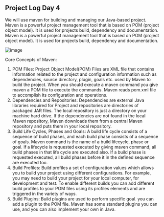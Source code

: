 ## Project Log Day 4

We will use maven for building and managing our Java-based project. Maven is a powerful project management tool that is based on POM (project object model). It is used for projects build, dependency and documentation. Maven is a powerful project management tool that is based on POM (project object model). It is used for projects build, dependency and documentation.


![image](https://user-images.githubusercontent.com/67617750/127207933-4dafce23-d0aa-4dbf-9656-7551d7bbe2fb.png)

Core Concepts of Maven:

1. POM Files: Project Object Model(POM) Files are XML file that contains information related to the project and configuration information such as dependencies, source directory, plugin, goals etc. used by Maven to build the project. When you should execute a maven command you give maven a POM file to execute the commands. Maven reads pom.xml file to accomplish its configuration and operations.
2. Dependencies and Repositories: Dependencies are external Java libraries required for Project and repositories are directories of packaged JAR files. The local repository is just a directory on your machine hard drive. If the dependencies are not found in the local Maven repository, Maven downloads them from a central Maven repository and puts them in your local repository.
3. Build Life Cycles, Phases and Goals: A build life cycle consists of a sequence of build phases, and each build phase consists of a sequence of goals. Maven command is the name of a build lifecycle, phase or goal. If a lifecycle is requested executed by giving maven command, all build phases in that life cycle are executed also. If a build phase is requested executed, all build phases before it in the defined sequence are executed too.
4. Build Profiles: Build profiles a set of configuration values which allows you to build your project using different configurations. For example, you may need to build your project for your local computer, for development and test. To enable different builds you can add different build profiles to your POM files using its profiles elements and are triggered in the variety of ways.
5. Build Plugins: Build plugins are used to perform specific goal. you can add a plugin to the POM file. Maven has some standard plugins you can use, and you can also implement your own in Java.
